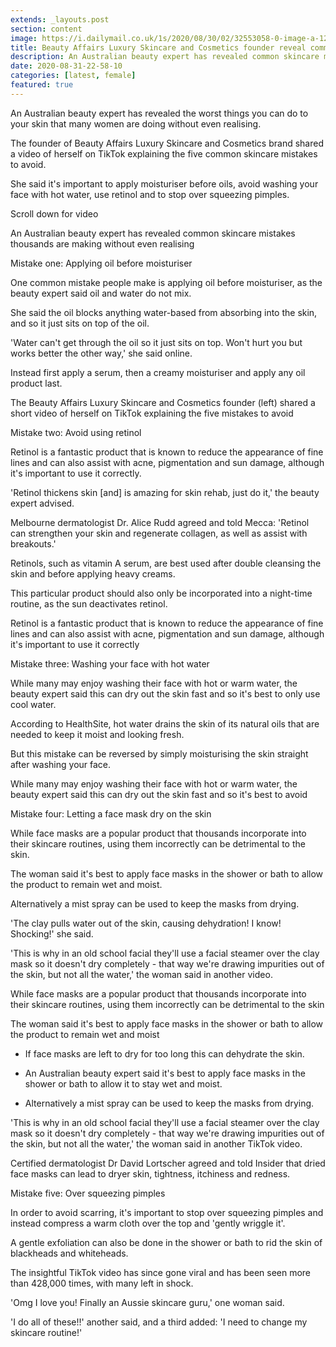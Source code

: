```yaml
---
extends: _layouts.post
section: content
image: https://i.dailymail.co.uk/1s/2020/08/30/02/32553058-0-image-a-12_1598754086276.jpg 
title: Beauty Affairs Luxury Skincare and Cosmetics founder reveal common skincare mistakes 
description: An Australian beauty expert has revealed common skincare mistakes thousands are making without even realising, including washing the skin with hot water. 
date: 2020-08-31-22-58-10 
categories: [latest, female] 
featured: true 
--- 
```

An Australian beauty expert has revealed the worst things you can do to your skin that many women are doing without even realising.

The founder of Beauty Affairs Luxury Skincare and Cosmetics brand shared a video of herself on TikTok explaining the five common skincare mistakes to avoid.

She said it's important to apply moisturiser before oils, avoid washing your face with hot water, use retinol and to stop over squeezing pimples.

Scroll down for video 

An Australian beauty expert has revealed common skincare mistakes thousands are making without even realising

Mistake one: Applying oil before moisturiser 

One common mistake people make is applying oil before moisturiser, as the beauty expert said oil and water do not mix.

She said the oil blocks anything water-based from absorbing into the skin, and so it just sits on top of the oil.   

'Water can't get through the oil so it just sits on top. Won't hurt you but works better the other way,' she said online.  

Instead first apply a serum, then a creamy moisturiser and apply any oil product last.

The Beauty Affairs Luxury Skincare and Cosmetics founder (left) shared a short video of herself on TikTok explaining the five mistakes to avoid

Mistake two: Avoid using retinol 

Retinol is a fantastic product that is known to reduce the appearance of fine lines and can also assist with acne, pigmentation and sun damage, although it's important to use it correctly.

'Retinol thickens skin [and] is amazing for skin rehab, just do it,' the beauty expert advised.

Melbourne dermatologist Dr. Alice Rudd agreed and told Mecca: 'Retinol can strengthen your skin and regenerate collagen, as well as assist with breakouts.'

Retinols, such as vitamin A serum, are best used after double cleansing the skin and before applying heavy creams.

This particular product should also only be incorporated into a night-time routine, as the sun deactivates retinol.  

Retinol is a fantastic product that is known to reduce the appearance of fine lines and can also assist with acne, pigmentation and sun damage, although it's important to use it correctly

Mistake three: Washing your face with hot water

While many may enjoy washing their face with hot or warm water, the beauty expert said this can dry out the skin fast and so it's best to only use cool water. 

According to HealthSite, hot water drains the skin of its natural oils that are needed to keep it moist and looking fresh.

But this mistake can be reversed by simply moisturising the skin straight after washing your face.

While many may enjoy washing their face with hot or warm water, the beauty expert said this can dry out the skin fast and so it's best to avoid

Mistake four: Letting a face mask dry on the skin

While face masks are a popular product that thousands incorporate into their skincare routines, using them incorrectly can be detrimental to the skin.

The woman said it's best to apply face masks in the shower or bath to allow the product to remain wet and moist.

Alternatively a mist spray can be used to keep the masks from drying.

'The clay pulls water out of the skin, causing dehydration! I know! Shocking!' she said.

'This is why in an old school facial they'll use a facial steamer over the clay mask so it doesn't dry completely - that way we're drawing impurities out of the skin, but not all the water,' the woman said in another video.

While face masks are a popular product that thousands incorporate into their skincare routines, using them incorrectly can be detrimental to the skin

The woman said it's best to apply face masks in the shower or bath to allow the product to remain wet and moist

* If face masks are left to dry for too long this can dehydrate the skin.

* An Australian beauty expert said it's best to apply face masks in the shower or bath to allow it to stay wet and moist.

* Alternatively a mist spray can be used to keep the masks from drying.

'This is why in an old school facial they'll use a facial steamer over the clay mask so it doesn't dry completely - that way we're drawing impurities out of the skin, but not all the water,' the woman said in another TikTok video.

Certified dermatologist Dr David Lortscher agreed and told Insider that dried face masks can lead to dryer skin, tightness, itchiness and redness.

Mistake five: Over squeezing pimples

In order to avoid scarring, it's important to stop over squeezing pimples and instead compress a warm cloth over the top and 'gently wriggle it'.

A gentle exfoliation can also be done in the shower or bath to rid the skin of blackheads and whiteheads.

The insightful TikTok video has since gone viral and has been seen more than 428,000 times, with many left in shock.

'Omg I love you! Finally an Aussie skincare guru,' one woman said.

'I do all of these!!' another said, and a third added: 'I need to change my skincare routine!'

